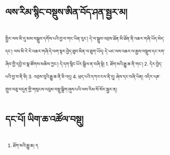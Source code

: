 # ལས་རིམ་སྙིང་བསྡུས་ཨིན་བོད་ཤན་སྦྱར་མ།
སྤྱིར་ལས་མི་དུ་མས་བསྒྲུབ་དགོས་པའི་བྱ་བ་གང་ཡིན་རུང་། དེ་ལ་སྒྲུབ་འབྲས་ཐོན་མི་ཐོན་ནི་འཆར་གཞི་ཡོད་མེད་དང་། ལས་མི་རེ་རེ་འཆར་གཞི་དེ་ལག་སྟར་བྱེད་ཐུབ་མིན་ལ་ཐུག་ཡོད། དེ་ཡང་ལས་འཆར་ལ་རྒྱས་བསྡུས་དང་རག་ཞིབ་གྱི་དབྱེ་བ་སྣ་ཚོགས་མཆིས་ཀྱང་། དེ་དག་སྙིང་པོར་སྒྲིལ་ན་བཞི་སྟེ། 1. ཐོག་མའི་རྒྱུ་ཆ་ནི་གང་། 2. དེར་བྱེད་པའི་བྱ་བ་ནི་ཅི། 3. འབྲས་བུའི་རྒྱུ་ཆ་ནི་ཅི་འདྲ། 4. ཕྲད་པའི་དཀའ་ངལ་ནི་དུ། ཞེས་དང་བཞི་ཡིན། འདིར་པཎ་གྲུབ་བཅུ་བདུན་གྱི་གསུངས་འབུམ་བསྡུ་སྒྲིག་ཞུས་པའི་ལས་རིམ་སོ་སོར་སྦྱར་ན།

# དང་པོ། ཡིག་ཆ་འཚོལ་བསྡུ།

1. ཐོག་མའི་རྒྱུ་ཆ།
ད


